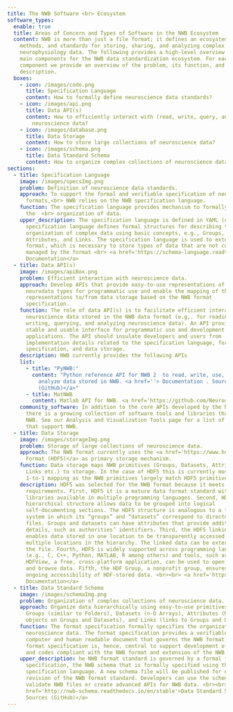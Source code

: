 ```yaml
---
title: The NWB Software <br> Ecosystem
software_types:
  enable: true
  title: Areas of Concern and Types of Software in the NWB Ecosystem
  content: NWB is more than just a file format; it defines an ecosystem of tools,
    methods, and standards for storing, sharing, and analyzing complex
    neurophysiology data. The following provides a high-level overview of the
    main components for the NWB data standardization ecosystem. For each
    component we provide an overview of the problem, its function, and a
    description.
  boxes:
    - icon: /images/code.png
      title: Specification Language
      content: How to formally define neuroscience data standards?
    - icon: /images/api.png
      title: Data API(s)
      content: How to efficiently interact with (read, write, query, analyze...)
        neuroscience data?
    - icon: /images/database.png
      title: Data Storage
      content: How to store large collections of neuroscience data?
    - icon: /images/schema.png
      title: Data Standard Schema
      content: How to organize complex collections of neuroscience data?
sections:
  - title: Specification Language
    image: /images/specsImg.png
    problem: Definition of neuroscience data standards.
    approach: To support the formal and verifiable specification of neurodata file
      formats,<br> NWB relies on the NWB specification language.
    function: The specification language provides mechanism to formally specify
      the  <br> organization of data.
    upper_description: The specification language is defined in YAML (or JSON). The
      specification language defines formal structures for describing the
      organization of complex data using basic concepts, e.g., Groups, Datasets,
      Attributes, and Links. The specification language is used to extend the
      format, which is necessary to store types of data that are not currently
      managed by the format <br> <a href='https://schema-language.readthedocs.io/en/latest/'>Specification Language
      Documentation</a>
  - title: Data API(s)
    image: /images/apiBox.png
    problem: Efficient interaction with neuroscience data.
    approach: Develop APIs that provide easy-to-use representations of NWB
      neurodata types for programmatic use and enable the mapping of these
      representations to/from data storage based on the NWB format
      specification.
    function: The role of data API(s) is to facilitate efficient interaction with
      neuroscience data stored in the NWB data format (e.g,. for reading,
      writing, querying, and analyzing neuroscience data). An API provides a
      stable and usable interface for programmatic use and development of new
      applications. The API should insulate developers and users from
      implementation details related to the specification language, format
      specification, and data storage.
    description: NWB currently provides the following APIs
    list:
      - title: "PyNWB:"
        content: "Python reference API for NWB 2  to read, write, use, extend, and
          analyze data stored in NWB. <a href=''> Documentation . Sources
          (GitHub)</a>"
      - title: MatNWB
        content: Matlab API for NWB. <a href='https://github.com/NeurodataWithoutBorders/matnwb'> Documentation . Sources (GitHub)</a>
    community_software: In addition to the core APIs developed by the NWB team,
      there is a growing collection of software tools and libraries that support
      NWB. See our Analysis and Visualization Tools page for a list of tools
      that support NWB.
  - title: Data Storage
    image: /images/storageImg.png
    problem: Storage of large collections of neuroscience data.
    approach: The NWB format currently uses the <a href='https://www.hdfgroup.org/solutions/hdf5/'> Hierarchical Data
      Format (HDF5)</a> as primary storage mechanism.
    function: Data storage maps NWB primitives (Groups, Datasets, Attributes,
      Links etc.) to storage. In the case of HDF5 this is currently mostly a
      1-to-1 mapping as the NWB primitives largely match HDF5 primitives.
    description: HDF5 was selected for the NWB format because it meets several key
      requirements. First, HDF5 it is a mature data format standard with
      libraries available in multiple programming languages. Second, HDF5’s
      hierarchical structure allows data to be grouped into logical
      self-documenting sections. The HDF5 structure is analogous to a file
      system in which its “groups” and “datasets” correspond to directories and
      files. Groups and datasets can have attributes that provide additional
      details, such as authorities’ identifiers. Third, the HDF5 linking feature
      enables data stored in one location to be transparently accessed from
      multiple locations in the hierarchy. The linked data can be external to
      the file. Fourth, HDF5 is widely supported across programming languages
      (e.g., C, C++, Python, MATLAB, R among others) and tools, such as,
      HDFView, a free, cross-platform application, can be used to open a file
      and browse data. Fifth, the HDF Group, a nonprofit group, ensures the
      ongoing accessibility of HDF-stored data. <br><br> <a href='https://nwb-storage.readthedocs.io/en/stable/'>Data Storage
      Documentation</a>
  - title: Data Standard Schema
    image: /images/schemaImg.png
    problem: Organization of complex collections of neuroscience data.
    approach: Organize data hierarchically using easy-to-use primitives, e.g.,
      Groups (similar to Folders), Datasets (n-D Arrays), Attributes (Metadata
      objects on Groups and Datasets), and Links (links to Groups and Datasets).
    function: The format specification formally specifies the organization of
      neuroscience data. The format specification provides a verifiable,
      computer and human readable document that governs the NWB format. The
      format specification is, hence, central to support development of API’s
      and codes compliant with the NWB format and extension of the NWB format.
    upper_description: he NWB format standard is governed by a formal format
      specification, the NWB schema that is formally specified using the NWB
      specification language. A new schema file will be published for each
      revision of the NWB format standard. Developers can use the schema to
      validate NWB files or create advanced APIs for NWB data. <br><br><a
      href='http://nwb-schema.readthedocs.io/en/stable'>Data Standard Schema Documentation</a> <br><br> <a href='https://github.com/NeurodataWithoutBorders/nwb-schema'>
      Sources (GitHub)</a>
---
```


